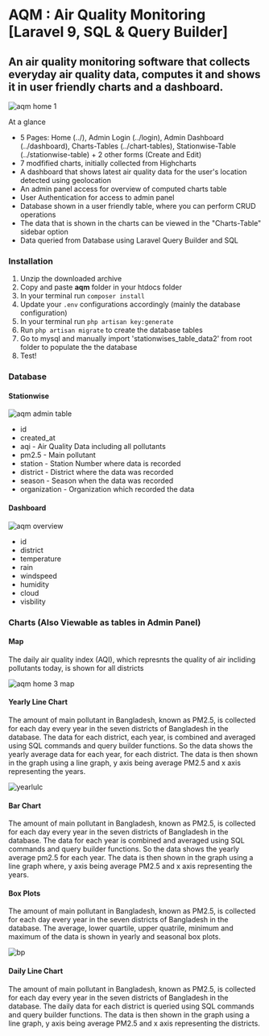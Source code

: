 # AQM : Air Quality Monitoring [Laravel 9, SQL & Query Builder]
## An air quality monitoring software that collects everyday air quality data, computes it and shows it in user friendly charts and a dashboard. 

![aqm home 1](https://user-images.githubusercontent.com/24864973/210167997-b56677bd-f06f-4442-8030-e649af3b229c.png)

At a glance 
* 5 Pages: Home (../), Admin Login (../login), Admin Dashboard (../dashboard), Charts-Tables (../chart-tables), Stationwise-Table (../stationwise-table) + 2 other forms (Create and Edit)
* 7 modfified charts, initially collected from Highcharts
* A dashboard that shows latest air quality data for the user's location detected using geolocation
* An admin panel access for overview of computed charts table
* User Authentication for access to admin panel 
* Database shown in a user friendly table, where you can perform CRUD operations
* The data that is shown in the charts can be viewed in the "Charts-Table" sidebar option
* Data queried from Database using Laravel Query Builder and SQL

### Installation
1. Unzip the downloaded archive
2. Copy and paste **aqm** folder in your htdocs folder
3. In your terminal run `composer install`
4. Update your `.env` configurations accordingly (mainly the database configuration)
5. In your terminal run `php artisan key:generate`
6. Run `php artisan migrate` to create the database tables 
7. Go to mysql and manually import 'stationwises_table_data2' from root folder to populate the the database
8. Test!

### Database

#### Stationwise

![aqm admin table](https://user-images.githubusercontent.com/24864973/210167991-876999e8-b87c-4e9e-9267-e7c23934ba17.png)

* id
* created_at 
* aqi - Air Quality Data including all pollutants
* pm2.5 - Main pollutant
* station - Station Number where data is recorded
* district - District where the data was recorded
* season - Season when the data was recorded 
* organization - Organization which recorded the data

#### Dashboard

![aqm overview](https://user-images.githubusercontent.com/24864973/210167953-e3389cd3-5551-4680-941c-e4304c41915e.png)

 * id
 * district
 * temperature
 * rain
 * windspeed 
 * humidity  
 * cloud
 * visbility         

### Charts (Also Viewable as tables in Admin Panel)

#### Map
The daily air quality index (AQI), which represnts the quality of air incliding pollutants today, is shown for all districts

![aqm home 3 map](https://user-images.githubusercontent.com/24864973/210167840-b455e179-a859-44c1-8b35-92fa2788bbe1.png)

#### Yearly Line Chart
The amount of main pollutant in Bangladesh, known as PM2.5, is collected for each day every year in the seven districts of Bangladesh in the database. The data for each district, each year, is combined and averaged using SQL commands and query builder functions. So the data shows the yearly average data for each year, for each district. The data is then shown in the graph using a line graph, y axis being average PM2.5 and x axis representing the years.

![yearlulc](https://user-images.githubusercontent.com/24864973/210167847-422ea341-00d2-4f15-81d9-1f2ff15987b0.png)

#### Bar Chart
The amount of main pollutant in Bangladesh, known as PM2.5, is collected for each day every year in the seven districts of Bangladesh in the database. The data for each year is combined and averaged using SQL commands and query builder functions. So the data shows the yearly average pm2.5 for each year. The data is then shown in the graph using a line graph where, y axis being average PM2.5 and x axis representing the years.

#### Box Plots
The amount of main pollutant in Bangladesh, known as PM2.5, is collected for each day every year in the seven districts of Bangladesh in the database. The average, lower quartile, upper quatrile, minimum and maximum of the data is shown in yearly and seasonal box plots.

![bp](https://user-images.githubusercontent.com/24864973/210167903-899edde4-8ee4-4499-8365-93910f9aa328.png)

#### Daily Line Chart
The amount of main pollutant in Bangladesh, known as PM2.5, is collected for each day every year in the seven districts of Bangladesh in the database. The daily data for each district is queried using SQL commands and query builder functions. The data is then shown in the graph using a line graph, y axis being average PM2.5 and x axis representing the districts.





